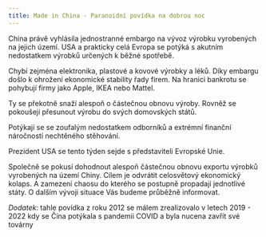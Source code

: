 ```yaml
---
title: Made in China - Paranoidní povídka na dobrou noc
---
```


China právě vyhlásila jednostranné embargo na vývoz výrobku vyrobených na jejich území. USA a prakticky celá Evropa se
potýká s akutním nedostatkem výrobků určených k běžné spotřebě.

Chybí zejména elektronika, plastové a kovové výrobky a léků. Díky embargu došlo k ohrožení ekonomické stability řady
firem. Na hranici bankrotu se pohybují firmy jako Apple, IKEA nebo Mattel.

Ty se překotně snaží alespoň o částečnou obnovu výroby. Rovněž se pokoušejí přesunout výrobu do svých domovských států.

Potýkají se se zoufalým nedostatkem odborníků a extrémní finanční náročností nechtěného stěhování.

Prezident USA se tento týden sejde s představiteli Evropské Unie.

Společně se pokusí dohodnout alespoň částečnou obnovu exportu výrobků vyrobených na území Chiny. Cílem je odvrátit
celosvětový ekonomický kolaps. A zamezení chaosu do kterého se postupně propadají jednotlivé státy. O dalším vývoji
situace Vás budeme průběžně informovat.

_Dodatek_: tahle povídka z roku 2012 se málem zrealizovalo v letech 2019 - 2022 kdy se Čína potýkala s pandemii COVID a
byla nucena zavřít své továrny
